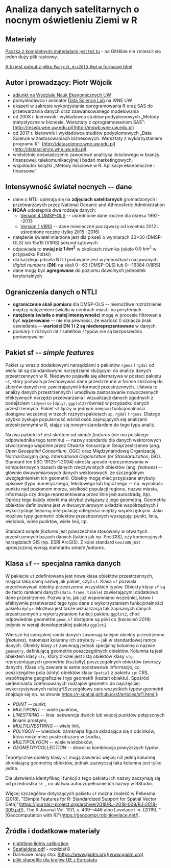 # Analiza danych satelitarnych o nocnym oświetleniu Ziemi w R

## Materiały

[Paczka z kompletnymi materiałami jest też tu](http://datascience.wne.uw.edu.pl/DSS2019.zip) - na GitHibie nie zmieścił się jeden duży plik rastrowy.

[A tu jest output z pliku `Pwojcik_dss2019.Rmd` w formacie html](http://datascience.wne.uw.edu.pl/dss2019.html)

## Autor i prowadzący: Piotr Wójcik

* [adiunkt na Wydziale Nauk Ekonomicznych UW](http://coin.wne.uw.edu.pl/pwojcik/)
* pomysłodawca i animator [Data Science Lab](http://dslab.wne.uw.edu.pl) na WNE UW
* ekspert w zakresie wykorzystania oprogramowania R oraz SAS do przetwarzania danych oraz zaawansowanego modelowania
* od 2008 r. kierownik i wykładowca studiów podyplomowych „Metody statystyczne w biznesie. Warsztaty z oprogramowaniem SAS”: [http://mswb.wne.uw.edu.pl](http://mswb.wne.uw.edu.pl)
* od 2017 r. kierownik i wykładowca studiów podyplomowych „Data Science w zastosowaniach biznesowych. Warsztaty z wykorzystaniem programu R”: [http://datascience.wne.uw.edu.pl](http://datascience.wne.uw.edu.pl)
* wieloletnie doświadczenie zawodowe analityka ilościowego w branży finansowej, telekomunikacyjnej i badań marketingowych,
* współautor książki „Metody ilościowe w R. Aplikacje ekonomiczne i finansowe”

## Intensywność świateł nocnych -- dane

* dane o NTLI opierają się na **zdjęciach satelitarnych** gromadzonych i przetwarzanych przez National Oceanic and Athmosferic Administration
* **NOAA** udostępnia dwa rodzaje danych:
    * [Version 4 DMSP-OLS](https://ngdc.noaa.gov/eog/dmsp/downloadV4composites.html) -- uśrednione dane roczne dla okresu 1992--2013
    * [Version 1 VIIRS](https://www.ngdc.noaa.gov/eog/viirs/download_dnb_composites.html) -- dane miesięczne począwszy od kwietnia 2012 i uśrednione roczne (tylko 2015 i 2016)
* natężenie świateł mierzone jest dla pikseli o wymiarach 30×30 (DMSP-OLS) lub 15x15 (VIIRS) sekund kątowych
* odpowiada to **mniej niż $1~km^2$** w okolicach równika (około $0.5~km^2$ w przypadku Polski)
* dla każdego piksela NTLI podawane jest w jednostkach nazywanych *digital numbers* (**DN**) na skali 0--63 (DMSP-OLS) lub 0--16384 (VIIRS)
* dane mogą być **agregowane** do poziomu dowolnych jednostek terytorialnych

## Ograniczenia danych o NTLI

* **ograniczenie skali pomiaru** dla DMSP-OLS -- niemożliwe rozróżnienie między natężeniem światła w centrach miast i na peryferiach
* **natężenia światła o małej intensywności** mogą w procesie filtrowania być **wyzerowane** -- nie ma pewności, że wartość 0 oznacza brak oświetlenia -- **wartości DN 1 i 2 są niedoreprezentowane** w danych
* pomiary z różnych lat / satelitów / typów nie są bezpośrednio porównywalne


## Pakiet sf -- *simple features*

Pakiet `sp` wraz z dodatkowymi narzędziami z pakietów `rgeos` i `rgdal` od wielu lat są standardowymi narzędziami służącymi do analizy danych przestrzennych w R. Niedawno pojawiła się alternatywa w postaci pakietu `sf`, który pozwala przechowywać dane przestrzenne w formie zbliżonej do zbiorów danych nie zawierającymi informacji przestrzennych. Ułatwia to analizy danych przestrzennych i umożliwia zastosowanie nowoczesnych efektywnych narzędzi przetwarzania i wizualizacji danych zgodnych z podejściem `tidyverse` (`dplyr`, `ggplot2`) również w przypadku danych przestrzennych. Pakiet `sf` łączy w jednym miejscu funkcjonalności dostępne wcześniej w trzech różnych pakietach `sp`, `rgdal` i `rgeos`. Dlatego szybko zyskuje popularność wśród osób zajmujących się analizami przestrzennymi w R, stając się nowym standardem do tego typu analiz.

Nazwa pakietu `sf` jest skrótem od *simple features* (nie ma polskiego odpowiednika tego terminu) -- nazwy standardu dla danych wektorowych stworzonego wspólnie przez Otwarte Konsorcjum Geoprzestrzenne (ang. *Open Geospatial Consortium*, OGC) oraz Międzynarodową Organizację Normalizacyjną (ang. *International Organization for Standardization*, ISO). Standard ten (ISO 19125-1:2004) określa sposób reprezentowania w komputerowych bazach danych rzeczywistych obiektów (ang. *features*) -- głównie dwuwymiarowych danych wektorowych, ze szczególnym uwzględnieniem ich geometrii. Obiekty mogą mieć przypisane atrybuty opisowe (typu numerycznego, tekstowego lub logicznego -- np. wysokośc punktu nad poziomem morza, wielkość populacji regionu, nazwa miasta, informacja czy droga reprezentowana przez linie jest autostradą, itp). Oprócz tego każdy obiekt ma atrybut związany z jego geometrią. Geometria obiektów definiowana jest w dwuwymiarowym układzie współrzędnych i wykorzystuje linearną interpolację odległości między współrzędnymi. Jako możliwe typy geometrii obiektów przestrzennych występują: punkt, linia, wielobok, wiele punktów, wiele linii, itp. 

Standard *simple features* jest powszechnie stosowany w otwartych przestrzennych bazach danych (takich jak np. PostGIS), czy komercyjnych narzędziach GIS (np. ESRI ArcGIS). Z kolei standard `GeoJSON` jest uproszczoną wersją standardu *simple features*.

## Klasa `sf` -- specjalna ramka danych

W pakiecie `sf` zdefiniowana jest nowa klasa obiektów przestrzennych, mająca taką samą nazwę jak pakiet, czyli `sf`. Klasa `sf` pozwala przechowywać obiekty przestrzenne wszystkich typów. Obiekty klasy `sf` są de facto ramkami danych (`data.frame`, `tibble`) zawierającymi dodatkowo dane przestrzenne. Pozwala to, jak już wspomniano wcześniej, łatwo i efektywnie przetwarzać tego typu dane z wykorzystaniem funkcjonalności pakietu `dplyr`. Możliwa jest także wizualizacja tak zapisanych danych przestrzennych z wykorzystaniem funkcji pakietu `ggplot2`, choć odpowiednie geometrie `geom_sf` dostępne są póki co (kwiecień 2019) jedynie w wersji deweloperskiej pakietu `ggplot2`.

Wiersze tej specjalnej ramki danych zawierają kolejne obiekty przestrzenne (*features*), natomiast kolumny ich atrybuty -- jak w standardowej ramce danych. Obiekty klasy `sf` zawierają jednak specjalną kolumnę o nazwie `geometry`, definiującą geometrie poszczególnych obiektów. Kolumna ta jest obiektem klasy `sfc`, który z kolei jest listą obiektów klasy `sfg`, reprezentujących geometrie (kształty) poszczególnych obiektów (wierszy danych). Klasa `sfg` zawiera te same podstawowe informacje, co poszczególne pola (sloty) obiektów klasy `Spatial` z pakietu `sp`: CRS, współrzędne geograficzne i typ geometrii (kształt obiektu). Spośród siedemnastu zdefiniowanych rodzajów geometrii do najczęściej wykorzystywanych należą^[Szczegółowy opis wszystkich typów geometrii znajduje się np. na stronie https://r-spatial.github.io/sf/articles/sf1.html.]:

* *POINT* -- punkt,
* *MULTIPOINT* -- wiele punktów,
* *LINESTRING* -- linia: sekwencja dwóch lub więcej punktów połączonych liniami prostymi,
* *MULTILINESTRING*  -- wiele linii,
* *POLYGON* -- wielobok: zamknięta figura składająca się z odcinków, która może mieć puste obszary w środku,
* *MULTIPOLYGON* -- wiele wieloboków,
* *GEOMETRYCOLLECTION* -- dowolna kombinacja powyższych typów.

Teoretycznie obiekty klasy `sf` mogą zawierać więcej niż jedną kolumnę określającą geometrię obiektów, jednak zazwyczaj taka kolumna jest tylko jedna.

Dla ułatwienia identyfikacji funkcji z tego pakietu ich nazwy zaczynają się od przedrostka `st_`, co ułatwia autouzupełnianie ich nazwy w RStudio.

Więcej szczegółow dotyczących pakietu `sf` można znaleźć w Pebesma (2018), "[Simple Features for R: Standardized Support for Spatial Vector Data]"(https://journal.r-project.org/archive/2018/RJ-2018-009/RJ-2018-009.pdf), The R Journal Vol. 10/1, s. 439--446 albo Lovelace i in. (2019), "[Geocomputation with R]"(https://geocompr.robinlovelace.net/).


## Źródła i dodatkowe materiały

* [nighttime lights calibration](https://damien-c-jacques.rbind.io/post/nighttime-lights-calibration)
* [Spatialdata.pdf](https://rspatial.org/spatial/Spatialdata.pdf) - rozdział 8
* Darmowe mapy shp: [https://www.gadm.org](www.gadm.org)
* [pliki shapefile dla krajów UE z Eurostatu](https://ec.europa.eu/eurostat/web/gisco/geodata/reference-data/administrative-units-statistical-units/nuts#nuts16)
